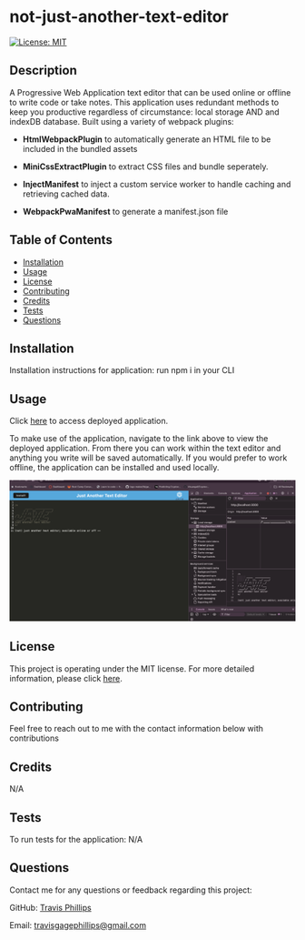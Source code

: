 # not-just-another-text-editor
[![License: MIT](https://img.shields.io/badge/License-MIT-yellow.svg)](https://opensource.org/licenses/MIT)

## Description
A Progressive Web Application text editor that can be used online or offline to write code or take notes.  This application uses redundant methods to keep you productive regardless of circumstance: local storage AND and indexDB database.  Built using a variety of webpack plugins:

* **HtmlWebpackPlugin** to automatically generate an HTML file to be included in the bundled assets

* **MiniCssExtractPlugin** to extract CSS files and bundle seperately. 

* **InjectManifest** to inject a custom service worker to handle caching and retrieving cached data.

* **WebpackPwaManifest** to generate a manifest.json file

## Table of Contents
* [Installation](#installation)
* [Usage](#usage)
* [License](#license)
* [Contributing](#contributing)
* [Credits](#credits)
* [Tests](#tests)
* [Questions](#questions)

## Installation
Installation instructions for application:
run npm i in your CLI

## Usage
Click [here](https://just-another-text-editor-wws5.onrender.com/) to access deployed application.

To make use of the application, navigate to the link above to view the deployed application.  From there you can work within the text editor and anything you write will be saved automatically.  If you would prefer to work offline, the application can be installed and used locally.

![Screenshot of application](./client/src/images/JATE%20screenshot%20w%20local%20storage.png)

## License
This project is operating under the MIT license.  For more detailed information, please click [here](https://opensource.org/license/mit).

## Contributing
Feel free to reach out to me with the contact information below with contributions

## Credits
N/A

## Tests
To run tests for the application:
N/A

## Questions
Contact me for any questions or feedback regarding this project:

GitHub: [Travis Phillips](https://github.com/Travisgage)

Email: travisgagephillips@gmail.com
